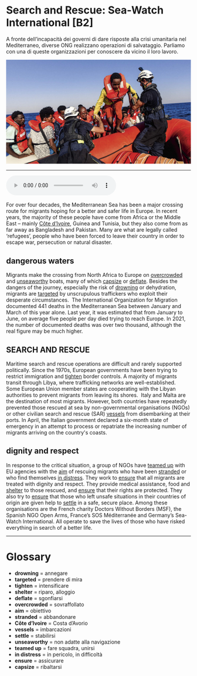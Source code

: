 # Search and Rescue: Sea-Watch International   [B2]

A fronte dell’incapacità dei governi di dare risposte alla crisi umanitaria nel Mediterraneo, diverse ONG realizzano operazioni di salvataggio. Parliamo con una di queste organizzazioni per conoscere da vicino il loro lavoro.

![](Search%20and%20Rescue%20Sea-Watch%20International.jpg)

--------------

<div>
<audio controls autoplay>
    <source src="https://raw.githubusercontent.com/dartie/knowledge-base/main/English/SpeakUp/2023-07/Search%20and%20Rescue%20Sea-Watch%20International.mp3" type="audio/mpeg">
</audio>
</div>


For over four decades, the Mediterranean Sea has been a major crossing route for migrants hoping for a better and safer life in Europe. In recent years, the majority of these people have come from Africa or the Middle East – mainly [Côte d’Ivoire](## "Costa d’Avorio"), Guinea and Tunisia, but they also come from as far away as Bangladesh and Pakistan. Many are what are legally called ‘refugees’, people who have been forced to leave their country in order to escape war, persecution or natural disaster. 

## dangerous waters
Migrants make the crossing from North Africa to Europe on [overcrowded](## "sovraffollato") and [unseaworthy](## "non adatte alla navigazione") boats, many of which [capsize](## "ribaltarsi") or [deflate](## "sgonfiarsi"). Besides the dangers of the journey, especially the risk of [drowning](## "annegare") or dehydration, migrants are [targeted](## "prendere di mira") by unscrupulous traffickers who exploit their desperate circumstances. 
The International Organization for Migration documented 441 deaths in the Mediterranean Sea between January and March of this year alone. Last year, it was estimated that from January to June, on average five people per day died trying to reach Europe. In 2021, the number of documented deaths was over two thousand, although the real figure may be much higher.

## SEARCH AND RESCUE
Maritime search and rescue operations are difficult and rarely supported politically. Since the 1970s, European governments have been trying to restrict immigration and [tighten](## "intensificare") border controls. A majority of migrants transit through Libya, where trafficking networks are well-established. Some European Union member states are cooperating with the Libyan authorities to prevent migrants from leaving its shores. 
Italy and Malta are the destination of most migrants. However, both countries have repeatedly prevented those rescued at sea by non-governmental organisations (NGOs) or other civilian search and rescue (SAR) [vessels](## "imbarcazioni") from disembarking at their ports. In April, the Italian government declared a six-month state of emergency in an attempt to process or repatriate the increasing number of migrants arriving on the country's coasts.

## dignity and respect
In response to the critical situation, a group of NGOs have [teamed up](## "fare squadra, unirsi") with EU agencies with the [aim](## "obiettivo") of rescuing migrants who have been [stranded](## "abbandonare") or who find themselves [in distress](## "in pericolo, in difficoltà"). They work to [ensure](## "assicurare") that all migrants are treated with dignity and respect. They provide medical assistance, food and [shelter](## "riparo, alloggio") to those rescued, and [ensure](## "assicurare") that their rights are protected. They also try to [ensure](## "assicurare") that those who left unsafe situations in their countries of origin are given help to [settle](## "stabilirsi") in a safe, secure place.
Among these organisations are the French charity Doctors Without Borders (MSF), the Spanish NGO Open Arms, France’s SOS Méditerranée and Germany’s Sea-Watch International. All operate to save the lives of those who have risked everything in search of a better life.

--------------

<div style = "display:block; clear:both; page-break-after:always;"></div>

# Glossary
* **drowning** = annegare
* **targeted** = prendere di mira
* **tighten** = intensificare
* **shelter** = riparo, alloggio
* **deflate** = sgonfiarsi
* **overcrowded** = sovraffollato
* **aim** = obiettivo
* **stranded** = abbandonare
* **Côte d’Ivoire** = Costa d’Avorio
* **vessels** = imbarcazioni
* **settle** = stabilirsi
* **unseaworthy** = non adatte alla navigazione
* **teamed up** = fare squadra, unirsi
* **in distress** = in pericolo, in difficoltà
* **ensure** = assicurare
* **capsize** = ribaltarsi
